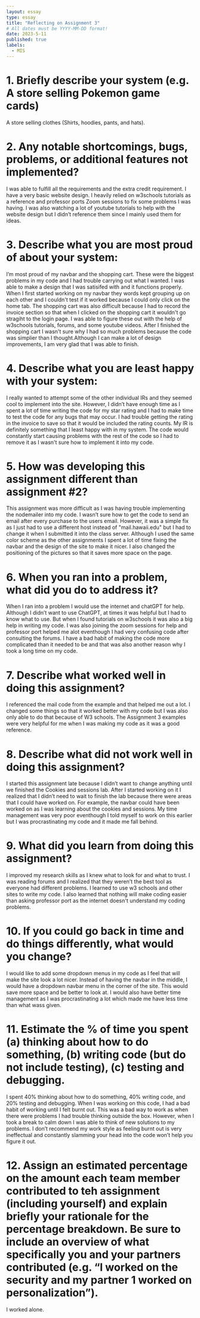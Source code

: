 ```yaml
---
layout: essay
type: essay
title: "Reflecting on Assignment 3"
# All dates must be YYYY-MM-DD format!
date: 2023-5-11
published: true
labels:
  - MIS
---
```


<h1>1. Briefly describe your system (e.g. A store selling Pokemon game cards)</h1>
<p> A store selling clothes (Shirts, hoodies, pants, and hats). </p>

<h1>2. Any notable shortcomings, bugs, problems, or additional features not implemented?</h1>
<p>I was able to fulfill all the requirements and the extra credit requirement. I have a very basic website design. I heavily relied on w3schools tutorials as a reference and professor ports Zoom sessions to fix some problems I was having. I was also watching a lot of youtube tutorials to help with the website design but I didn’t reference them since I mainly used them for ideas. </p>

<h1>3. Describe what you are most proud of about your system:</h1>
<p>I’m most proud of my navbar and the shopping cart. These were the biggest problems in my code and I had trouble carrying out what I wanted. I was able to make a design that I was satisifed with and it functions properly. When I first started working on my navbar they words kept grouping up on each other and I couldn't test if it worked because I could only click on the home tab. The shopping cart was also difficult because I had to record the invoice section so that when I clicked on the shopping cart it wouldn't go stragiht to the login page. I was able to figure these out with the help of w3schools tutorials, forums, and some youtube videos. After I finished the shopping cart I wasn't sure why I had so much problems because the code was simplier than I thought.Although I can make a lot of design improvements, I am very glad that I was able to finish. </p>

<h1>4. Describe what you are least happy with your system:</h1>
<p>I really wanted to attempt some of the other individual IRs and they seemed cool to implement into the site. However, I didn’t have enough time as I spent a lot of time writing the code for my star rating and I had to make time to test the code for any bugs that may occur. I had trouble getting the rating in the invoice to save so that it would be included the rating counts. My IR is definitely something that I least happy with in my system. The code would constantly start causing problems with the rest of the code so I had to remove it as I wasn't sure how to implement it into my code.</p>

<h1>5. How was developing this assignment different than assignment #2?</h1>
<p>This assignment was more difficult as I was having trouble implementing the nodemailer into my code. I wasn’t sure how to get the code to send an email after every purchase to the users email. However, it was a simple fix as I just had to use a different host instead of "mail.hawaii.edu" but I had to change it when I submitted it into the class server. Although I used the same color scheme as the other assignments I spent a lot of time fixing the navbar and the design of the site to make it nicer. I also changed the positioning of the pictures so that it saves more space on the page.</p>

<h1>6. When you ran into a problem, what did you do to address it?</h1>
<p>When I ran into a problem I would use the internet and chatGPT for help. Although I didn’t want to use ChatGPT, at times it was helpful but I had to know what to use. But when I found tutorials on w3schools it was also a big help in writing my code. I was also joining the zoom sessions for help and professor port helped me alot eventhough I had very confusing code after consulting the forums. I have a bad habit of making the code more complicated than it needed to be and that was also another reason why I took a long time on my code.</p>


<h1>7. Describe what worked well in doing this assignment?</h1>
<p>I referenced the mail code from the example and that helped me out a lot. I changed some things so that it worked better with my code but I was also only able to do that because of W3 schools. The Assignment 3 examples were very helpful for me when I was making my code as it was a good reference. </p>


<h1>8. Describe what did not work well in doing this assignment?</h1>
<p>I started this assignment late because I didn’t want to change anything until we finished the Cookies and sessions lab. After I started working on it I realized that I didn’t need to wait to finish the lab because there were areas that I could have worked on. For example, the navbar could have been worked on as I was learning about the cookies and sessions. My time management was very poor eventhough I told myself to work on this earlier but I was procrastinating my code and it made me fall behind.</p>


<h1>9. What did you learn from doing this assignment?</h1>
<p>I improved my research skills as I knew what to look for and what to trust. I was reading forums and I realized that they weren’t the best tool as everyone had different problems. I learned to use w3 schools and other sites to write my code. I also learned that nothing will make coding easier than asking professor port as the internet doesn't understand my coding problems. </p>

<h1>10. If you could go back in time and do things differently, what would you change?</h1>
<p>I would like to add some dropdown menus in my code as I feel that will make the site look a lot nicer. Instead of having the navbar in the middle, I would have a dropdown navbar menu in the corner of the site. This would save more space and be better to look at. I would also have better time management as I was procrastinating a lot which made me have less time than what wass given. </p>

<h1>11. Estimate the % of time you spent (a) thinking about how to do something, (b) writing code (but do not include testing), (c) testing and debugging.</h1>
<p>I spent 40% thinking about how to do something, 40% writing code, and 20% testing and debugging. When I was working on this code, I had a bad habit of working until I felt burnt out. This was a bad way to work as when there were problems I had trouble thinking outside the box. However, when I took a break to calm down I was able to think of new solutions to my problems. I don’t recommend my work style as feeling burnt out is very ineffectual and constantly slamming your head into the code won’t help you figure it out.</p>

<h1>12. Assign an estimated percentage on the amount each team member contributed to teh assignment (including yourself) and explain briefly your rationale for the percentage breakdown. Be sure to include an overview of what specifically you and your partners contributed (e.g. “I worked on the security and my partner 1 worked on personalization”).</h1>
<p>I worked alone. </p>



